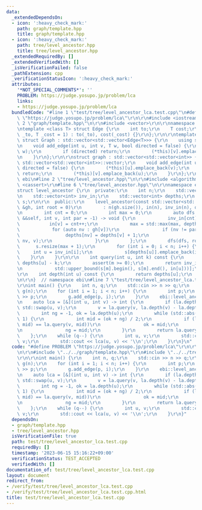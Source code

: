 ```yaml
---
data:
  _extendedDependsOn:
  - icon: ':heavy_check_mark:'
    path: graph/template.hpp
    title: graph/template.hpp
  - icon: ':heavy_check_mark:'
    path: tree/level_ancestor.hpp
    title: tree/level_ancestor.hpp
  _extendedRequiredBy: []
  _extendedVerifiedWith: []
  _isVerificationFailed: false
  _pathExtension: cpp
  _verificationStatusIcon: ':heavy_check_mark:'
  attributes:
    '*NOT_SPECIAL_COMMENTS*': ''
    PROBLEM: https://judge.yosupo.jp/problem/lca
    links:
    - https://judge.yosupo.jp/problem/lca
  bundledCode: "#line 1 \"test/tree/level_ancestor_lca.test.cpp\"\n#define PROBLEM\
    \ \"https://judge.yosupo.jp/problem/lca\"\r\n\r\n#include <iostream>\r\n\r\n#line\
    \ 2 \"graph/template.hpp\"\n\r\n#include <vector>\r\n\r\nnamespace ebi {\r\n\r\
    \ntemplate <class T> struct Edge {\r\n    int to;\r\n    T cost;\r\n    Edge(int\
    \ _to, T _cost = 1) : to(_to), cost(_cost) {}\r\n};\r\n\r\ntemplate <class T>\
    \ struct Graph : std::vector<std::vector<Edge<T>>> {\r\n    using std::vector<std::vector<Edge<T>>>::vector;\r\
    \n    void add_edge(int u, int v, T w, bool directed = false) {\r\n        (*this)[u].emplace_back(v,\
    \ w);\r\n        if (directed) return;\r\n        (*this)[v].emplace_back(u, w);\r\
    \n    }\r\n};\r\n\r\nstruct graph : std::vector<std::vector<int>> {\r\n    using\
    \ std::vector<std::vector<int>>::vector;\r\n    void add_edge(int u, int v, bool\
    \ directed = false) {\r\n        (*this)[u].emplace_back(v);\r\n        if (directed)\
    \ return;\r\n        (*this)[v].emplace_back(u);\r\n    }\r\n};\r\n\r\n}  // namespace\
    \ ebi\n#line 2 \"tree/level_ancestor.hpp\"\n\r\n#include <algorithm>\r\n#include\
    \ <cassert>\r\n#line 6 \"tree/level_ancestor.hpp\"\n\r\nnamespace ebi {\r\n\r\n\
    struct level_ancestor {\r\n  private:\r\n    int n;\r\n    std::vector<int> in;\r\
    \n    std::vector<int> inv_in;\r\n    std::vector<int> depths;\r\n    std::vector<std::vector<int>>\
    \ s;\r\n\r\n  public:\r\n    level_ancestor(const std::vector<std::vector<int>>\
    \ &gh, int root = 0)\r\n        : n(gh.size()), in(n), inv_in(n), depths(n) {\r\
    \n        int cnt = 0;\r\n        int max = 0;\r\n        auto dfs = [&](auto\
    \ &&self, int v, int par = -1) -> void {\r\n            inv_in[cnt] = v;\r\n \
    \           in[v] = cnt++;\r\n            max = std::max(max, depths[v]);\r\n\
    \            for (auto nv : gh[v])\r\n                if (nv != par) {\r\n   \
    \                 depths[nv] = depths[v] + 1;\r\n                    self(self,\
    \ nv, v);\r\n                }\r\n        };\r\n        dfs(dfs, root);\r\n  \
    \      s.resize(max + 1);\r\n        for (int i = 0; i < n; i++) {\r\n       \
    \     int u = inv_in[i];\r\n            s[depths[u]].emplace_back(i);\r\n    \
    \    }\r\n    }\r\n\r\n    int query(int u, int k) const {\r\n        int m =\
    \ depths[u] - k;\r\n        assert(m >= 0);\r\n        return inv_in[*std::prev(\r\
    \n            std::upper_bound(s[m].begin(), s[m].end(), in[u]))];\r\n    }\r\n\
    \r\n    int depth(int u) const {\r\n        return depths[u];\r\n    }\r\n};\r\
    \n\r\n}  // namespace ebi\n#line 7 \"test/tree/level_ancestor_lca.test.cpp\"\n\
    \r\nint main() {\r\n    int n, q;\r\n    std::cin >> n >> q;\r\n    ebi::graph\
    \ g(n);\r\n    for (int i = 1; i < n; i++) {\r\n        int p;\r\n        std::cin\
    \ >> p;\r\n        g.add_edge(p, i);\r\n    }\r\n    ebi::level_ancestor la(g);\r\
    \n    auto lca = [&](int u, int v) -> int {\r\n        if (la.depth(u) > la.depth(v))\
    \ std::swap(u, v);\r\n        v = la.query(v, la.depth(v) - la.depth(u));\r\n\
    \        int ng = -1, ok = la.depth(u);\r\n        while (std::abs(ok - ng) >\
    \ 1) {\r\n            int mid = (ok + ng) / 2;\r\n            if (la.query(u,\
    \ mid) == la.query(v, mid))\r\n                ok = mid;\r\n            else\r\
    \n                ng = mid;\r\n        }\r\n        return la.query(u, ok);\r\n\
    \    };\r\n    while (q--) {\r\n        int u, v;\r\n        std::cin >> u >>\
    \ v;\r\n        std::cout << lca(u, v) << '\\n';\r\n    }\r\n}\n"
  code: "#define PROBLEM \"https://judge.yosupo.jp/problem/lca\"\r\n\r\n#include <iostream>\r\
    \n\r\n#include \"../../graph/template.hpp\"\r\n#include \"../../tree/level_ancestor.hpp\"\
    \r\n\r\nint main() {\r\n    int n, q;\r\n    std::cin >> n >> q;\r\n    ebi::graph\
    \ g(n);\r\n    for (int i = 1; i < n; i++) {\r\n        int p;\r\n        std::cin\
    \ >> p;\r\n        g.add_edge(p, i);\r\n    }\r\n    ebi::level_ancestor la(g);\r\
    \n    auto lca = [&](int u, int v) -> int {\r\n        if (la.depth(u) > la.depth(v))\
    \ std::swap(u, v);\r\n        v = la.query(v, la.depth(v) - la.depth(u));\r\n\
    \        int ng = -1, ok = la.depth(u);\r\n        while (std::abs(ok - ng) >\
    \ 1) {\r\n            int mid = (ok + ng) / 2;\r\n            if (la.query(u,\
    \ mid) == la.query(v, mid))\r\n                ok = mid;\r\n            else\r\
    \n                ng = mid;\r\n        }\r\n        return la.query(u, ok);\r\n\
    \    };\r\n    while (q--) {\r\n        int u, v;\r\n        std::cin >> u >>\
    \ v;\r\n        std::cout << lca(u, v) << '\\n';\r\n    }\r\n}"
  dependsOn:
  - graph/template.hpp
  - tree/level_ancestor.hpp
  isVerificationFile: true
  path: test/tree/level_ancestor_lca.test.cpp
  requiredBy: []
  timestamp: '2023-06-15 15:16:22+09:00'
  verificationStatus: TEST_ACCEPTED
  verifiedWith: []
documentation_of: test/tree/level_ancestor_lca.test.cpp
layout: document
redirect_from:
- /verify/test/tree/level_ancestor_lca.test.cpp
- /verify/test/tree/level_ancestor_lca.test.cpp.html
title: test/tree/level_ancestor_lca.test.cpp
---
```

